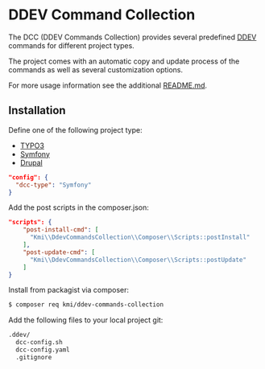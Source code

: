 DDEV Command Collection
========================

The DCC (DDEV Commands Collection) provides several predefined [DDEV](https://ddev.readthedocs.io/en/stable/) commands for different project types.

The project comes with an automatic copy and update process of the commands as well as several customization options.

For more usage information see the additional [README.md](src/CommandsCollection/general/static/README.md).

## Installation

Define one of the following project type:
- [TYPO3](src/CommandsCollection/typo3)
- [Symfony](src/CommandsCollection/symfony)
- [Drupal](src/CommandsCollection/drupal)

```json
"config": {
  "dcc-type": "Symfony"
}
```

Add the post scripts in the composer.json:

```json
"scripts": {
    "post-install-cmd": [
      "Kmi\\DdevCommandsCollection\\Composer\\Scripts::postInstall"
    ],
    "post-update-cmd": [
      "Kmi\\DdevCommandsCollection\\Composer\\Scripts::postUpdate"
    ]
}
```

Install from packagist via composer:

```bash
$ composer req kmi/ddev-commands-collection
```

Add the following files to your local project git:

```bash
.ddev/
  dcc-config.sh
  dcc-config.yaml
  .gitignore
```